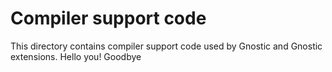 # Compiler support code

This directory contains compiler support code used by Gnostic and Gnostic
extensions.
Hello you!
Goodbye
